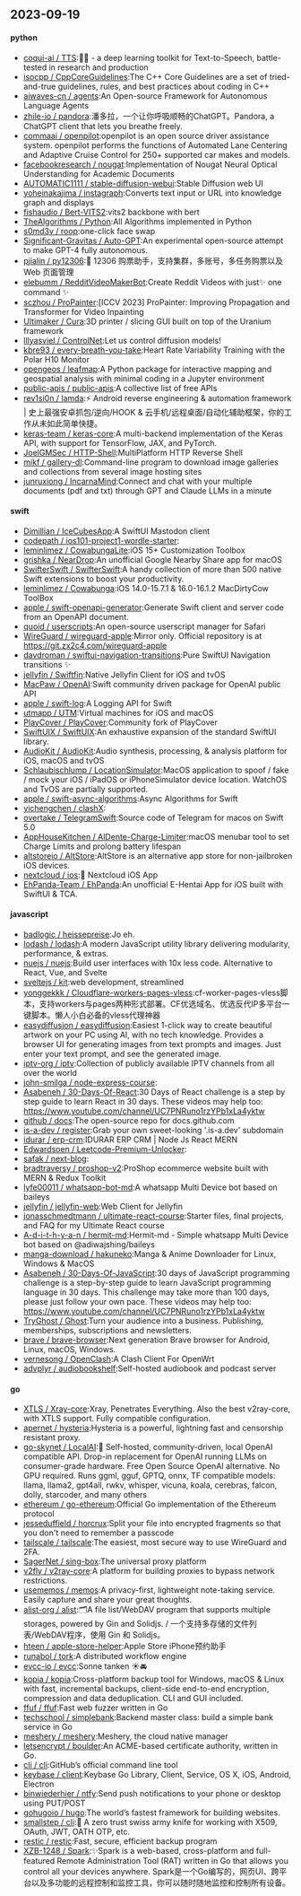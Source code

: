 ## 2023-09-19

#### python
* [coqui-ai / TTS](https://github.com/coqui-ai/TTS):🐸💬 - a deep learning toolkit for Text-to-Speech, battle-tested in research and production
* [isocpp / CppCoreGuidelines](https://github.com/isocpp/CppCoreGuidelines):The C++ Core Guidelines are a set of tried-and-true guidelines, rules, and best practices about coding in C++
* [aiwaves-cn / agents](https://github.com/aiwaves-cn/agents):An Open-source Framework for Autonomous Language Agents
* [zhile-io / pandora](https://github.com/zhile-io/pandora):潘多拉，一个让你呼吸顺畅的ChatGPT。Pandora, a ChatGPT client that lets you breathe freely.
* [commaai / openpilot](https://github.com/commaai/openpilot):openpilot is an open source driver assistance system. openpilot performs the functions of Automated Lane Centering and Adaptive Cruise Control for 250+ supported car makes and models.
* [facebookresearch / nougat](https://github.com/facebookresearch/nougat):Implementation of Nougat Neural Optical Understanding for Academic Documents
* [AUTOMATIC1111 / stable-diffusion-webui](https://github.com/AUTOMATIC1111/stable-diffusion-webui):Stable Diffusion web UI
* [yoheinakajima / instagraph](https://github.com/yoheinakajima/instagraph):Converts text input or URL into knowledge graph and displays
* [fishaudio / Bert-VITS2](https://github.com/fishaudio/Bert-VITS2):vits2 backbone with bert
* [TheAlgorithms / Python](https://github.com/TheAlgorithms/Python):All Algorithms implemented in Python
* [s0md3v / roop](https://github.com/s0md3v/roop):one-click face swap
* [Significant-Gravitas / Auto-GPT](https://github.com/Significant-Gravitas/Auto-GPT):An experimental open-source attempt to make GPT-4 fully autonomous.
* [pjialin / py12306](https://github.com/pjialin/py12306):🚂 12306 购票助手，支持集群，多账号，多任务购票以及 Web 页面管理
* [elebumm / RedditVideoMakerBot](https://github.com/elebumm/RedditVideoMakerBot):Create Reddit Videos with just✨ one command ✨
* [sczhou / ProPainter](https://github.com/sczhou/ProPainter):[ICCV 2023] ProPainter: Improving Propagation and Transformer for Video Inpainting
* [Ultimaker / Cura](https://github.com/Ultimaker/Cura):3D printer / slicing GUI built on top of the Uranium framework
* [lllyasviel / ControlNet](https://github.com/lllyasviel/ControlNet):Let us control diffusion models!
* [kbre93 / every-breath-you-take](https://github.com/kbre93/every-breath-you-take):Heart Rate Variability Training with the Polar H10 Monitor
* [opengeos / leafmap](https://github.com/opengeos/leafmap):A Python package for interactive mapping and geospatial analysis with minimal coding in a Jupyter environment
* [public-apis / public-apis](https://github.com/public-apis/public-apis):A collective list of free APIs
* [rev1si0n / lamda](https://github.com/rev1si0n/lamda):⚡️ Android reverse engineering & automation framework | 史上最强安卓抓包/逆向/HOOK & 云手机/远程桌面/自动化辅助框架，你的工作从未如此简单快捷。
* [keras-team / keras-core](https://github.com/keras-team/keras-core):A multi-backend implementation of the Keras API, with support for TensorFlow, JAX, and PyTorch.
* [JoelGMSec / HTTP-Shell](https://github.com/JoelGMSec/HTTP-Shell):MultiPlatform HTTP Reverse Shell
* [mikf / gallery-dl](https://github.com/mikf/gallery-dl):Command-line program to download image galleries and collections from several image hosting sites
* [junruxiong / IncarnaMind](https://github.com/junruxiong/IncarnaMind):Connect and chat with your multiple documents (pdf and txt) through GPT and Claude LLMs in a minute

#### swift
* [Dimillian / IceCubesApp](https://github.com/Dimillian/IceCubesApp):A SwiftUI Mastodon client
* [codepath / ios101-project1-wordle-starter](https://github.com/codepath/ios101-project1-wordle-starter):
* [leminlimez / CowabungaLite](https://github.com/leminlimez/CowabungaLite):iOS 15+ Customization Toolbox
* [grishka / NearDrop](https://github.com/grishka/NearDrop):An unofficial Google Nearby Share app for macOS
* [SwifterSwift / SwifterSwift](https://github.com/SwifterSwift/SwifterSwift):A handy collection of more than 500 native Swift extensions to boost your productivity.
* [leminlimez / Cowabunga](https://github.com/leminlimez/Cowabunga):iOS 14.0-15.7.1 & 16.0-16.1.2 MacDirtyCow ToolBox
* [apple / swift-openapi-generator](https://github.com/apple/swift-openapi-generator):Generate Swift client and server code from an OpenAPI document.
* [quoid / userscripts](https://github.com/quoid/userscripts):An open-source userscript manager for Safari
* [WireGuard / wireguard-apple](https://github.com/WireGuard/wireguard-apple):Mirror only. Official repository is at https://git.zx2c4.com/wireguard-apple
* [davdroman / swiftui-navigation-transitions](https://github.com/davdroman/swiftui-navigation-transitions):Pure SwiftUI Navigation transitions ✨
* [jellyfin / Swiftfin](https://github.com/jellyfin/Swiftfin):Native Jellyfin Client for iOS and tvOS
* [MacPaw / OpenAI](https://github.com/MacPaw/OpenAI):Swift community driven package for OpenAI public API
* [apple / swift-log](https://github.com/apple/swift-log):A Logging API for Swift
* [utmapp / UTM](https://github.com/utmapp/UTM):Virtual machines for iOS and macOS
* [PlayCover / PlayCover](https://github.com/PlayCover/PlayCover):Community fork of PlayCover
* [SwiftUIX / SwiftUIX](https://github.com/SwiftUIX/SwiftUIX):An exhaustive expansion of the standard SwiftUI library.
* [AudioKit / AudioKit](https://github.com/AudioKit/AudioKit):Audio synthesis, processing, & analysis platform for iOS, macOS and tvOS
* [Schlaubischlump / LocationSimulator](https://github.com/Schlaubischlump/LocationSimulator):MacOS application to spoof / fake / mock your iOS / iPadOS or iPhoneSimulator device location. WatchOS and TvOS are partially supported.
* [apple / swift-async-algorithms](https://github.com/apple/swift-async-algorithms):Async Algorithms for Swift
* [yichengchen / clashX](https://github.com/yichengchen/clashX):
* [overtake / TelegramSwift](https://github.com/overtake/TelegramSwift):Source code of Telegram for macos on Swift 5.0
* [AppHouseKitchen / AlDente-Charge-Limiter](https://github.com/AppHouseKitchen/AlDente-Charge-Limiter):macOS menubar tool to set Charge Limits and prolong battery lifespan
* [altstoreio / AltStore](https://github.com/altstoreio/AltStore):AltStore is an alternative app store for non-jailbroken iOS devices.
* [nextcloud / ios](https://github.com/nextcloud/ios):📱 Nextcloud iOS App
* [EhPanda-Team / EhPanda](https://github.com/EhPanda-Team/EhPanda):An unofficial E-Hentai App for iOS built with SwiftUI & TCA.

#### javascript
* [badlogic / heissepreise](https://github.com/badlogic/heissepreise):Jo eh.
* [lodash / lodash](https://github.com/lodash/lodash):A modern JavaScript utility library delivering modularity, performance, & extras.
* [nuejs / nuejs](https://github.com/nuejs/nuejs):Build user interfaces with 10x less code. Alternative to React, Vue, and Svelte
* [sveltejs / kit](https://github.com/sveltejs/kit):web development, streamlined
* [yonggekkk / Cloudflare-workers-pages-vless](https://github.com/yonggekkk/Cloudflare-workers-pages-vless):cf-worker-pages-vless脚本，支持workers与pages两种形式部署。CF优选域名、优选反代IP多平台一键脚本。懒人小白必备的vless代理神器
* [easydiffusion / easydiffusion](https://github.com/easydiffusion/easydiffusion):Easiest 1-click way to create beautiful artwork on your PC using AI, with no tech knowledge. Provides a browser UI for generating images from text prompts and images. Just enter your text prompt, and see the generated image.
* [iptv-org / iptv](https://github.com/iptv-org/iptv):Collection of publicly available IPTV channels from all over the world
* [john-smilga / node-express-course](https://github.com/john-smilga/node-express-course):
* [Asabeneh / 30-Days-Of-React](https://github.com/Asabeneh/30-Days-Of-React):30 Days of React challenge is a step by step guide to learn React in 30 days. These videos may help too: https://www.youtube.com/channel/UC7PNRuno1rzYPb1xLa4yktw
* [github / docs](https://github.com/github/docs):The open-source repo for docs.github.com
* [is-a-dev / register](https://github.com/is-a-dev/register):Grab your own sweet-looking '.is-a.dev' subdomain
* [idurar / erp-crm](https://github.com/idurar/erp-crm):IDURAR ERP CRM | Node Js React MERN
* [Edwardsoen / Leetcode-Premium-Unlocker](https://github.com/Edwardsoen/Leetcode-Premium-Unlocker):
* [safak / next-blog](https://github.com/safak/next-blog):
* [bradtraversy / proshop-v2](https://github.com/bradtraversy/proshop-v2):ProShop ecommerce website built with MERN & Redux Toolkit
* [lyfe00011 / whatsapp-bot-md](https://github.com/lyfe00011/whatsapp-bot-md):A whatsapp Multi Device bot based on baileys
* [jellyfin / jellyfin-web](https://github.com/jellyfin/jellyfin-web):Web Client for Jellyfin
* [jonasschmedtmann / ultimate-react-course](https://github.com/jonasschmedtmann/ultimate-react-course):Starter files, final projects, and FAQ for my Ultimate React course
* [A-d-i-t-h-y-a-n / hermit-md](https://github.com/A-d-i-t-h-y-a-n/hermit-md):Hermit-md - Simple whatsapp Multi Device bot based on @adiwajshing/baileys
* [manga-download / hakuneko](https://github.com/manga-download/hakuneko):Manga & Anime Downloader for Linux, Windows & MacOS
* [Asabeneh / 30-Days-Of-JavaScript](https://github.com/Asabeneh/30-Days-Of-JavaScript):30 days of JavaScript programming challenge is a step-by-step guide to learn JavaScript programming language in 30 days. This challenge may take more than 100 days, please just follow your own pace. These videos may help too: https://www.youtube.com/channel/UC7PNRuno1rzYPb1xLa4yktw
* [TryGhost / Ghost](https://github.com/TryGhost/Ghost):Turn your audience into a business. Publishing, memberships, subscriptions and newsletters.
* [brave / brave-browser](https://github.com/brave/brave-browser):Next generation Brave browser for Android, Linux, macOS, Windows.
* [vernesong / OpenClash](https://github.com/vernesong/OpenClash):A Clash Client For OpenWrt
* [advplyr / audiobookshelf](https://github.com/advplyr/audiobookshelf):Self-hosted audiobook and podcast server

#### go
* [XTLS / Xray-core](https://github.com/XTLS/Xray-core):Xray, Penetrates Everything. Also the best v2ray-core, with XTLS support. Fully compatible configuration.
* [apernet / hysteria](https://github.com/apernet/hysteria):Hysteria is a powerful, lightning fast and censorship resistant proxy.
* [go-skynet / LocalAI](https://github.com/go-skynet/LocalAI):🤖 Self-hosted, community-driven, local OpenAI compatible API. Drop-in replacement for OpenAI running LLMs on consumer-grade hardware. Free Open Source OpenAI alternative. No GPU required. Runs ggml, gguf, GPTQ, onnx, TF compatible models: llama, llama2, gpt4all, rwkv, whisper, vicuna, koala, cerebras, falcon, dolly, starcoder, and many others
* [ethereum / go-ethereum](https://github.com/ethereum/go-ethereum):Official Go implementation of the Ethereum protocol
* [jesseduffield / horcrux](https://github.com/jesseduffield/horcrux):Split your file into encrypted fragments so that you don't need to remember a passcode
* [tailscale / tailscale](https://github.com/tailscale/tailscale):The easiest, most secure way to use WireGuard and 2FA.
* [SagerNet / sing-box](https://github.com/SagerNet/sing-box):The universal proxy platform
* [v2fly / v2ray-core](https://github.com/v2fly/v2ray-core):A platform for building proxies to bypass network restrictions.
* [usememos / memos](https://github.com/usememos/memos):A privacy-first, lightweight note-taking service. Easily capture and share your great thoughts.
* [alist-org / alist](https://github.com/alist-org/alist):🗂️A file list/WebDAV program that supports multiple storages, powered by Gin and Solidjs. / 一个支持多存储的文件列表/WebDAV程序，使用 Gin 和 Solidjs。
* [hteen / apple-store-helper](https://github.com/hteen/apple-store-helper):Apple Store iPhone预约助手
* [runabol / tork](https://github.com/runabol/tork):A distributed workflow engine
* [evcc-io / evcc](https://github.com/evcc-io/evcc):Sonne tanken ☀️🚘
* [kopia / kopia](https://github.com/kopia/kopia):Cross-platform backup tool for Windows, macOS & Linux with fast, incremental backups, client-side end-to-end encryption, compression and data deduplication. CLI and GUI included.
* [ffuf / ffuf](https://github.com/ffuf/ffuf):Fast web fuzzer written in Go
* [techschool / simplebank](https://github.com/techschool/simplebank):Backend master class: build a simple bank service in Go
* [meshery / meshery](https://github.com/meshery/meshery):Meshery, the cloud native manager
* [letsencrypt / boulder](https://github.com/letsencrypt/boulder):An ACME-based certificate authority, written in Go.
* [cli / cli](https://github.com/cli/cli):GitHub’s official command line tool
* [keybase / client](https://github.com/keybase/client):Keybase Go Library, Client, Service, OS X, iOS, Android, Electron
* [binwiederhier / ntfy](https://github.com/binwiederhier/ntfy):Send push notifications to your phone or desktop using PUT/POST
* [gohugoio / hugo](https://github.com/gohugoio/hugo):The world’s fastest framework for building websites.
* [smallstep / cli](https://github.com/smallstep/cli):🧰 A zero trust swiss army knife for working with X509, OAuth, JWT, OATH OTP, etc.
* [restic / restic](https://github.com/restic/restic):Fast, secure, efficient backup program
* [XZB-1248 / Spark](https://github.com/XZB-1248/Spark):✨Spark is a web-based, cross-platform and full-featured Remote Administration Tool (RAT) written in Go that allows you control all your devices anywhere. Spark是一个Go编写的，网页UI、跨平台以及多功能的远程控制和监控工具，你可以随时随地监控和控制所有设备。
